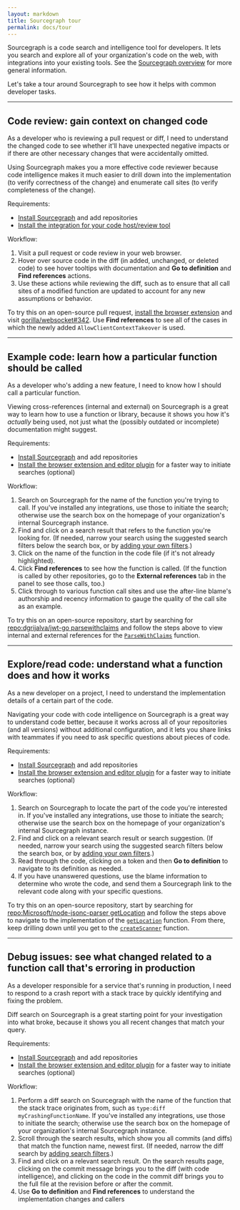 ```yaml
---
layout: markdown
title: Sourcegraph tour
permalink: docs/tour
---
```


Sourcegraph is a code search and intelligence tool for developers. It lets you search and explore all of your organization's code on the web, with integrations into your existing tools. See the [Sourcegraph overview](/docs/overview) for more general information.

Let's take a tour around Sourcegraph to see how it helps with common developer tasks.

---

## Code review: gain context on changed code

As a developer who is reviewing a pull request or diff, I need to understand the changed code to see whether it'll have unexpected negative impacts or if there are other necessary changes that were accidentally omitted.

Using Sourcegraph makes you a more effective code reviewer because code intelligence makes it much easier to drill down into the implementation (to verify correctness of the change) and enumerate call sites (to verify completeness of the change).

Requirements:

- [Install Sourcegraph](/docs/) and add repositories
- [Install the integration for your code host/review tool](/docs/integrations)

Workflow:

1.  Visit a pull request or code review in your web browser.
1.  Hover over source code in the diff (in added, unchanged, or deleted code) to see hover tooltips with documentation and **Go to definition** and **Find references** actions.
1.  Use these actions while reviewing the diff, such as to ensure that all call sites of a modified function are updated to account for any new assumptions or behavior.

To try this on an open-source pull request, [install the browser extension](/docs/features/browser-extension/) and visit [gorilla/websocket#342](https://github.com/gorilla/websocket/pull/342/files). Use **Find references** to see all of the cases in which the newly added `AllowClientContextTakeover` is used.

---

## Example code: learn how a particular function should be called

As a developer who's adding a new feature, I need to know how I should call a particular function.

Viewing cross-references (internal and external) on Sourcegraph is a great way to learn how to use a function or library, because it shows you how it's _actually_ being used, not just what the (possibly outdated or incomplete) documentation might suggest.

Requirements:

- [Install Sourcegraph](/docs) and add repositories
- [Install the browser extension and editor plugin](/docs/integrations) for a faster way to initiate searches (optional)

Workflow:

1.  Search on Sourcegraph for the name of the function you're trying to call. If you've installed any integrations, use those to initiate the search; otherwise use the search box on the homepage of your organization's internal Sourcegraph instance.
1.  Find and click on a search result that refers to the function you're looking for. (If needed, narrow your search using the suggested search filters below the search box, or by [adding your own filters](/docs/search/query-syntax).)
1.  Click on the name of the function in the code file (if it's not already highlighted).
1.  Click **Find references** to see how the function is called. (If the function is called by other repositories, go to the **External references** tab in the panel to see those calls, too.)
1.  Click through to various function call sites and use the after-line blame's authorship and recency information to gauge the quality of the call site as an example.

To try this on an open-source repository, start by searching for [repo:dgrijalva/jwt-go parsewithclaims](https://sourcegraph.com/search?q=repo:dgrijalva/jwt-go+parsewithclaims) and follow the steps above to view internal and external references for the [`ParseWithClaims`](https://sourcegraph.com/github.com/dgrijalva/jwt-go/-/blob/token.go#L92:6$references) function.

---

## Explore/read code: understand what a function does and how it works

As a new developer on a project, I need to understand the implementation details of a certain part of the code.

Navigating your code with code intelligence on Sourcegraph is a great way to understand code better, because it works across all of your repositories (and all versions) without additional configuration, and it lets you share links with teammates if you need to ask specific questions about pieces of code.

Requirements:

- [Install Sourcegraph](/docs) and add repositories
- [Install the browser extension and editor plugin](/docs/integrations) for a faster way to initiate searches (optional)

Workflow:

1.  Search on Sourcegraph to locate the part of the code you're interested in. If you've installed any integrations, use those to initiate the search; otherwise use the search box on the homepage of your organization's internal Sourcegraph instance.
1.  Find and click on a relevant search result or search suggestion. (If needed, narrow your search using the suggested search filters below the search box, or by [adding your own filters](/docs/search/query-syntax).)
1.  Read through the code, clicking on a token and then **Go to definition** to navigate to its definition as needed.
1.  If you have unanswered questions, use the blame information to determine who wrote the code, and send them a Sourcegraph link to the relevant code along with your specific questions.

To try this on an open-source repository, start by searching for [repo:Microsoft/node-jsonc-parser getLocation](https://sourcegraph.com/search?q=repo:Microsoft/node-jsonc-parser+getLocation) and follow the steps above to navigate to the implementation of the [`getLocation`](https://sourcegraph.com/github.com/Microsoft/node-jsonc-parser@e31983089c88114c7cc17f8c729feb493295c69d/-/blob/src/impl/parser.ts#L26:17) function. From there, keep drilling down until you get to the [`createScanner`](https://sourcegraph.com/github.com/Microsoft/node-jsonc-parser@e31983089c88114c7cc17f8c729feb493295c69d/-/blob/src/impl/scanner.ts#L13:17) function.

---

## Debug issues: see what changed related to a function call that's erroring in production

As a developer responsible for a service that's running in production, I need to respond to a crash report with a stack trace by quickly identifying and fixing the problem.

Diff search on Sourcegraph is a great starting point for your investigation into what broke, because it shows you all recent changes that match your query.

Requirements:

- [Install Sourcegraph](/docs) and add repositories
- [Install the browser extension and editor plugin](/docs/integrations) for a faster way to initiate searches (optional)

Workflow:

1.  Perform a diff search on Sourcegraph with the name of the function that the stack trace originates from, such as `type:diff myCrashingFunctionName`. If you've installed any integrations, use those to initiate the search; otherwise use the search box on the homepage of your organization's internal Sourcegraph instance.
1.  Scroll through the search results, which show you all commits (and diffs) that match the function name, newest first. (If needed, narrow the diff search by [adding search filters](/docs/search/query-syntax).)
1.  Find and click on a relevant search result. On the search results page, clicking on the commit message brings you to the diff (with code intelligence), and clicking on the code in the commit diff brings you to the full file at the revision before or after the commit.
1.  Use **Go to definition** and **Find references** to understand the implementation changes and callers

<!-- TODO(sqs): add open-source examples -->
